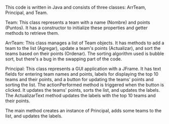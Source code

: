 This code is written in Java and consists of three classes: ArrTeam, Principal, and Team.

Team: This class represents a team with a name (Nombre) and points (Puntos). It has a constructor to initialize these properties and getter methods to retrieve them.

ArrTeam: This class manages a list of Team objects. It has methods to add a team to the list (Agregar), update a team's points (Actualizar), and sort the teams based on their points (Ordenar). The sorting algorithm used is bubble sort, but there's a bug in the swapping part of the code.

Principal: This class represents a GUI application with a JFrame. It has text fields for entering team names and points, labels for displaying the top 10 teams and their points, and a button for updating the teams' points and sorting the list. The actionPerformed method is triggered when the button is clicked. It updates the teams' points, sorts the list, and updates the labels. The ActualizarText method updates the labels with the top 10 teams and their points.

The main method creates an instance of Principal, adds some teams to the list, and updates the labels.
